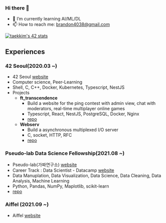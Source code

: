 ### Hi there 👋

- 🌱 I’m currently learning AI/ML/DL
- 📫 How to reach me: brandon4038@gmail.com

<!--
**cozytk/cozytk** is a ✨ _special_ ✨ repository because its `README.md` (this file) appears on your GitHub profile.

Here are some ideas to get you started:

- 🔭 I’m currently studying on Aiffel, Pseudo-lab, 42Seoul
- 👯 I’m looking to collaborate on ...
- 🤔 I’m looking for help with ...
- 💬 Ask me about ...
- 😄 Pronouns: ...
- ⚡ Fun fact: ...
-->

[![taekkim's 42 stats](https://badge42.herokuapp.com/api/stats/taekkim)](https://github.com/JaeSeoKim/badge42)

## Experiences

### 42 Seoul(2020.03 ~)
  - 42 Seoul [website](https://42seoul.kr/seoul42/main/view)
  - Computer science, Peer-Learning
  - Shell, C, C++, Docker, Kubernetes, Typescript, NestJS
  - Projects
    * **ft_transcendence**
      - Build a website for the ping contest with admin view, chat with moderators, real-time multiplayer online games
      - Typescript, React, NestJS, PostgreSQL, Docker, Nginx
      - [repo](https://github.com/42seoul-NULL/bye_blackhole)
    * **Webserv**
      - Build a asynchronous multiplexed I/O server
      - C, socket, HTTP, RFC
      - [repo](https://github.com/cozytk/webserv)

### Pseudo-lab Data Science Fellowship(2021.08 ~)
  - Pseudo-lab(가짜연구소) [website](https://pseudo-lab.com/)
  - Career Track : Data Scientist - Datacamp [website](https://www.datacamp.com/tracks/data-scientist-with-python)
  - Data Manuplation, Data Visualization, Data Science, Data Cleaning, Data Analysis, Machine Learning
  - Python, Pandas, NumPy, Maplotlib, scikit-learn
  - [repo](https://github.com/cozytk/datacamp_data_science)

### Aiffel (2021.09 ~)
  - Aiffel [website](https://aiffel.io/)
